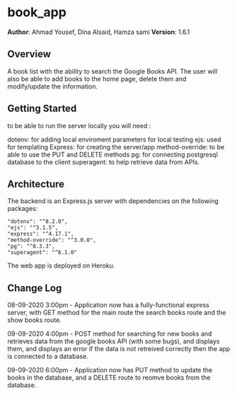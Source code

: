 # book_app

**Author**: Ahmad Yousef, Dina Alsaid, Hamza sami
**Version**: 1.6.1

## Overview

A book list with the ability to search the Google Books API. The user will also be able to add books to the home page, delete them and modify/update the information.

## Getting Started
to be able to run the server locally you will need :

dotenv: for adding local enviroment parameters for local testing
ejs: used for templating
Express: for creating the server/app
method-override: to be able to use the PUT and DELETE methods
pg: for connecting postgresql database to the client
superagent: to help retrieve data from APIs.

## Architecture

The backend is an Express.js server with dependencies on the following packages:

    "dotenv": "^8.2.0",
    "ejs": "^3.1.5",
    "express": "^4.17.1",
    "method-override": "^3.0.0",
    "pg": "^8.3.3",
    "superagent": "^6.1.0"

The web app is deployed on Heroku.

## Change Log

08-09-2020 3:00pm - Application now has a fully-functional express server, with GET method for the main route the search books route and the show books route.

09-09-2020 4:00pm - POST method for searching for new books and retrieves data from the google books API (with some bugs), and displays them, and displays an error if the data is not retreived correctly then the app is connected to a database.

09-09-2020 6:00pm - Application now has PUT method to update the books in the database, and a DELETE route to reomve books from the database.
